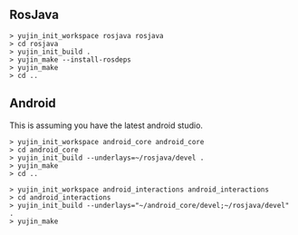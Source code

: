 ## RosJava

```
> yujin_init_workspace rosjava rosjava
> cd rosjava
> yujin_init_build .
> yujin_make --install-rosdeps
> yujin_make
> cd ..
```

## Android

This is assuming you have the latest android studio.

```
> yujin_init_workspace android_core android_core
> cd android_core
> yujin_init_build --underlays=~/rosjava/devel .
> yujin_make
> cd ..
```

```
> yujin_init_workspace android_interactions android_interactions
> cd android_interactions
> yujin_init_build --underlays="~/android_core/devel;~/rosjava/devel" .
> yujin_make
```

